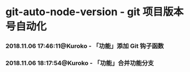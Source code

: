 # git-auto-node-version - git 项目版本号自动化

### 2018.11.06 17:46:11@Kuroko - 「功能」添加 Git 钩子函数


### 2018.11.06 18:17:54@Kuroko - 「功能」合并功能分支